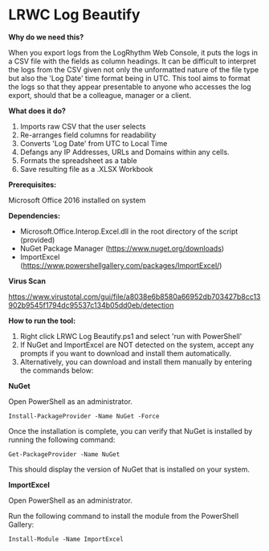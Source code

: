 # LRWC Log Beautify

**Why do we need this?**

When you export logs from the LogRhythm Web Console, it puts the logs in a CSV file with the fields as column headings. It can be difficult to interpret the logs from the CSV given not only the unformatted nature of the file type but also the 'Log Date' time format being in UTC. This tool aims to format the logs so that they appear presentable to anyone who accesses the log export, should that be a colleague, manager or a client. 

**What does it do?**
1) Imports raw CSV that the user selects
2) Re-arranges field columns for readability
3) Converts 'Log Date' from UTC to Local Time
4) Defangs any IP Addresses, URLs and Domains within any cells.
5) Formats the spreadsheet as a table
6) Save resulting file as a .XLSX Workbook

**Prerequisites:**

Microsoft Office 2016 installed on system

**Dependencies:**
- Microsoft.Office.Interop.Excel.dll in the root directory of the script (provided)
- NuGet Package Manager (https://www.nuget.org/downloads)
- ImportExcel (https://www.powershellgallery.com/packages/ImportExcel/)

**Virus Scan**

https://www.virustotal.com/gui/file/a8038e6b8580a66952db703427b8cc13902b9545f1794dc95537c134b05dd0eb/detection

**How to run the tool:**
1) Right click LRWC Log Beautify.ps1 and select 'run with PowerShell'
2) If NuGet and ImportExcel are NOT detected on the system, accept any prompts if you want to download and install them automatically. 
3) Alternatively, you can download and install them manually by entering the commands below:

**NuGet**

Open PowerShell as an administrator.
```
Install-PackageProvider -Name NuGet -Force
```
Once the installation is complete, you can verify that NuGet is installed by running the following command:
```
Get-PackageProvider -Name NuGet
```
This should display the version of NuGet that is installed on your system.

**ImportExcel**

Open PowerShell as an administrator.

Run the following command to install the module from the PowerShell Gallery:
```
Install-Module -Name ImportExcel
```
